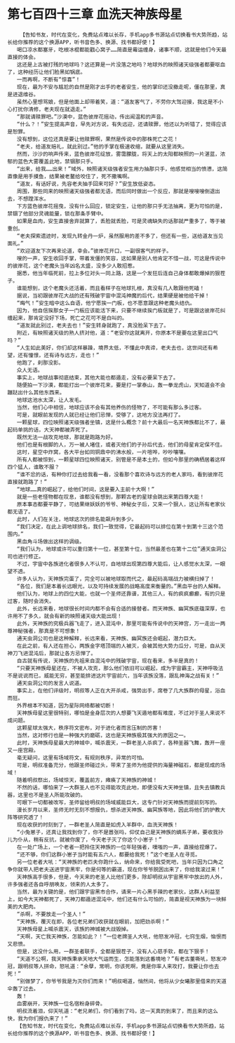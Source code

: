 # 第七百四十三章 血洗天神族母星
        【告知书友，时代在变化，免费站点难以长存，手机app多书源站点切换看书大势所趋，站长给你推荐的这个换源APP，听书音色多、换源、找书都好使！】
       喝口凉水都塞牙，吃根冰棍都能戳心窝子……简直是霉运缠身，诸事不顺，这就是他们今天最直接的体会。
       这还是上古被打残的地球吗？这还算是一片没落之地吗？地球外的映照诸天级强者都要呕血了，这种经历让他们脸黑如锅底。
       一而再啊，不断有“惊喜”！
       现在，最为不安与尴尬的自然是刚才出手的老者安生，他的掌印还没撤走呢，僵在那里，真是进退维谷。
       虽然心里想骂娘，但是他面上却带着笑，道：“道友客气了，不劳你大驾迎接，我这是不小心打扰你清修，老夫现在就退走。”
       “那就请赎罪吧。”沙漠中，蓝色彼岸花摇动，传出闻温和的声音。
       “什么？！”安生提高声音，早先对方说，有失远迎，还请赎罪，他还以为听错了，觉得应该是恕罪。
       没有想到，这位还真是要让他赎罪啊，果然是传说中的那株死亡之花！
       “老夫，给道友赔礼，就此别过。”他的手掌在极速收缩，就要从这里消失。
       然而，沙沙的响声传来，蓝色彼岸花绽放，雾霭朦胧，将天上的太阳都映照的一片湛蓝，浓郁的蓝色大雾覆盖此地，禁锢那只手。
       “出来，给我……出来！”域外，映照诸天级强者安生用力抽那只手，他感觉相当的愤懑，这简直像是用手摸鱼，结果被老鳌给咬住了，死不撒嘴啊。
       “道友，有话好说，先容老夫抽手回来可好？”安生放低姿态。
       周围，那些同来的映照诸天级强者都无语，而后同时做出一个反应，那就是嗖嗖嗖倒退出去，不想蹚浑水。
       下方蓝色彼岸花摇曳，没有什么回应，锁定安生，让他的那只手无法抽离，更为可怕的是，禁锢了他部分灵魂能量，锁在那条手臂中。
       如果是血肉，安生直接舍弃就算了，丢脸就丢脸，可是灵魂缺失的话那就严重多了，等于被重创。
       “老夫探索遗迹时，发现九转金丹一炉，虽然服用的差不多了，但还有一些，送给道友当见面礼。”
       “欢迎道友下次再来论道，幸会。”彼岸花开口，一副很客气的样子。
       嗖的一声，安生收回手掌，带着发僵的笑容，这如果是别人他肯定不惜一战，可这是传说中的彼岸花，这个老魔头当年凶名太盛，没多少人敢招惹。
       据悉，他当年临死前，拉上多位对头一同上路，这是一个发狂后连自己身体都敢爆掉的狠茬子。
       谁能想到，这个老魔头还活着，而且看样子在地球扎根，真没有几人敢跟他死磕！
       据说，当初跟彼岸花大战的还有残破宇宙中混沌神魔的后代，结果硬是被他给干掉！
       “晦气！”安生暗中这么自语，他宁愿挨一门板，也不愿意跟这种老魔头结仇。
       因为，他自信挨那女子一门板应该能活下来，只要不继续挨门板就是了，可是跟这彼岸花纠缠起来，那肯定没好下场，死亡之花可不是白叫的。
       “道友就此别过，老夫去也！”安生转身就跑了，真没脸呆下去了。
       附近，有映照诸天级的熟人挤对他，道：“老安你这就离开，你原本不是要在这里出口气吗？”
       “人生如此美好，你们却这样暴躁，境界太低，不懂此中真谛，老夫去也，这世间还有希望，还有憧憬，还有诗与远方，走也！”
       他跑了，刹那没影。
       众人无语。
       事实上，地球战事彻底结束，其他大能也都遁走，没有必要呆下去了。
       随便拍一下沙漠，都能打出一个彼岸花来，要是打一掌泰山，轰一拳龙虎山，天知道会不会蹦跶出什么其他东西来。
       地球这池水太深，让人发毛。
       当然，他们心中相信，地球应该不会有其他养伤的怪物了，不可能有那么多过客。
       可是，就眼前发现的人就已经让他们忌惮，受够了，这地方没法再打了。
       一颗星球，四位映照诸天级强者坐镇，这是什么概念？前十大最后一名天神族都比不了，最起码单挑的话，大天神都被弄死了。
       既然无法一战攻克地球，那就是跑路为好。
       他们也是有根脚的人，万一被人堵住，或者灭他们的子孙后代去，他们的母星肯定保不住。
       这时，星空中炸窝，各大平台如同铜鼎中的沸水般，一片喧哗，吵吵嚷嚷。
       所有人都被惊到，一颗星球四位映照诸天，别管是不是本土的，但如今那里的确栖居着这样四个猛人，谁敢不服？
       “谁不忿的话，有种你打过去给我看一看，没看那个喜欢诗与远方的老人家吗，看到彼岸花直接就跑路了！”
       “地球……真的崛起了，给他们时间，这是要入主前十大啊！”
       就是一些老怪物都在叹息，谁都没有想到，那颗古老的星球会跳出来第四尊大能！
       原本事态都要平静了，可结果继妖妖的爷爷、神秘女子后，又来一个狠人，这让所有老家伙都无语了。
       此时，人们在关注，地球这次的排名能飙升到多少。
       “我们决定，在此上调地球排名，我们一致觉得，它最起码可以排位在第十到第十三这个范围内。”
       黑血角斗场做出这样的调级。
       “我们认为，地球或许可以重归第十一位，甚至第十位，当然最差也在第十二位”通天虫洞公司也进行修正。
       不过，宇宙中各族进化者很多人不认可，自地球出现第四尊大能后，让人感觉水太深，一眼望不透。
       许多人认为，天神族完蛋了，完全可以被地球取而代之，最起码高端战力被横扫掉了！
       “各位，我们是本着长远眼光，以及可持续发展的战略高度来衡量的。”黑血平台的人解释。
       他们认为，地球上的四位大能，也就一个圣师还靠谱，其他三人，有的疯疯癫癫，有的只是过客，随时会消失。
       此外，长远来看，地球很长时间内都不会有合适的接替者。而天神族、幽冥族底蕴深厚，也许用不了多久，就会有新的映照诸天级大能出现！
       此外，天神族的究极兵器飞走了，进入混沌中，那里可能有传说中的天神宫，万一走出一两尊神秘强者，那真是不可想象！
       通天虫洞公司也是这种解释，长远来看，天神族、幽冥族还会崛起，潜力巨大。
       在此之前，有人还在担心，两族金字塔顶端的人被灭，会被其他大势力瓜分，可是，自从天神刀飞进混沌后，那就让各方忌惮了。
       自古就有传说，天神族的先祖来自混沌中的残破宇宙，现在看来，多半是真的！
       “只要天神族母星还在，不被人攻克，那么他们依旧可以崛起，成为宇宙霸主，天神呼吸法不是说说而已，威能无穷，甚至能排进这片宇宙前六，当年该族没落，跟乱神海之战有关！”
       通天虫洞公司的发言人说道。
       事实上，在他们评级时，明叔等人正在大开杀戒，强势出手，席卷了几大族群的母星，浴血而狂。
       外界根本不知道，因为星际网络都被切断！
       天神族母星这里很特别，哪怕是金身层次的人想要飞天遁地都有难度，不过对于圣人来说不成问题。
       这颗星球太强大，秩序符文密布，对于进化者而言压制的厉害！
       当然，这对修行也是一种强大的磨砺，这也是天神族极其强大的原因之一。
       此时，天神族母星最大的神城中，喊杀震天，一群老圣人杀疯了，各种圣器飞舞，轰开一座又一座宫殿。
       毫无疑问，这里有场域符文，有规则秩序，异常的可怕。
       可是，明叔准备充分，他跟圣师碰过头，带来了圣师为他提供的海量神磁石，都是现成的场域！
       随着明叔祭出，场域惊天，覆盖前方，瘫痪了天神族的神城！
       不然的话，哪怕来了一大群圣人也不见得能攻克此地，即便没有大天神坐镇，且失去镇教兵器，这里也不是圣人所能攻破的。
       可眼下一切都被改写，圣师留给明叔的场域威能巨大，这专门针对天神族而提前刻写的。
       漫长岁月以来，圣师无时无刻不想报仇，想杀进天神族、幽冥族等地，因此将他们的护教大阵等研究透了！
       现在收获的时刻到了，一群老圣人简直是如虎入羊群中，血洗天神族！
       “小兔崽子，还真让我找到你了，你不是嚣张吗，仰仗自己是天神族的嫡系子弟，要收我孙儿为仆从，稍有反抗，就被你废了，今天老子灭了你这个小崽子！”
       在一处广场上，一个老者一把拎住天神族的一位年轻强者，噗嗤的一声，直接给捏爆了。
       “还不够，你们这群小崽子当时能有五六人，都要给我死！”这个老圣人在寻觅。
       另一位老者大吼：“天神族的老匹夫你跑什么，纳命来，你给我受死吧，当年只因为口角之争你就带人把老夫送进宇宙黑牢，你是何等的霸道，现在你爷爷脱困出来了，你给我滚过来！”
       天神族高手很多，但是，今天来的老圣人比他们更多，除却明叔从宇宙黑牢中放出的人外，许多强者还各自呼朋唤友，领来的人太多了。
       当然，最为关键的是，他们跟宇宙黑市合作，请来一片心黑手辣的老家伙，这群人利益至上，如今大天神都死了，天神刀都遁进混沌中，他们还有什么可怕的，简直是视天神族为一块鲜美的大肥肉。
       “杀啊，不要放走一个圣人！”
       “天神族，覆灭在即，各位老兄弟们收获就在眼前，加把劲杀啊！”
       天神族母星上喊杀震天，该族的神城被大战毁掉。
       “天啊，天亡我天神族，怎能如此？！”一位老牌圣人大吼，他怒发冲冠，七窍生烟，恼恨而又悲愤。
       但是，这没什么用，一群圣者联手，全都是狠茬子，没有人心慈手软，都在下狠手！
       “天道不公啊，我天神族秉承天地大气运而生，怎能落到这番境地？”有老古董嘶吼，怒发冲冠，跟明叔等人拼命，怒吼道：“余孽，常明，你该死啊，竟是你率人来攻打，我要让你也去死！”
       “别做梦了，你爷爷我是为灭你们而来！”明叔喝道，悄然间，他将从少女曦那里借来的天道伞轰了过去。
       轰！
       血雾崩开，天神族一位名宿粉身碎骨。
       明叔流着泪，仰天吼道：“老兄弟们，你们看到了吗，这一天真的到来了，而且来的这么快，我为你们报仇来了！”
       【告知书友，时代在变化，免费站点难以长存，手机app多书源站点切换看书大势所趋，站长给你推荐的这个换源APP，听书音色多、换源、找书都好使！】